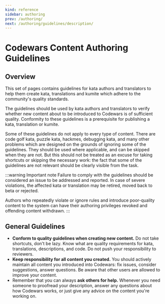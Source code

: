 ```yaml
---
kind: reference
sidebar: authoring
prev: /authoring/
next: /authoring/guidelines/description/
---
```


# Codewars Content Authoring Guidelines

## Overview

This set of pages contains guidelines for kata authors and translators to help them create kata, translations and kumite which adhere to the community's quality standards.

The guidelines should be used by kata authors and translators to verify whether new content about to be introduced to Codewars is of sufficient quality. Conformity to these guidelines is a prerequisite for publishing a kata, translation or kumite.

Some of these guidelines do not apply to every type of content. There are code golf kata, puzzle kata, hackmes, debugging kata, and many other problems which are designed on the grounds of ignoring some of the guidelines. They should be used where applicable, and can be skipped when they are not. But this should not be treated as an excuse for taking shortcuts or skipping the necessary work: the fact that some of the guidelines are not relevant should be clearly visible from the task.

:::warning Important note
Failure to comply with the guidelines should be considered an issue to be addressed and reported. In case of severe violations, the affected kata or translation may be retired, moved back to beta or rejected.

Authors who repeatedly violate or ignore rules and introduce poor-quality content to the system can have their authoring privileges revoked and offending content withdrawn.
:::

## General Guidelines

- **Conform to quality guidelines when creating new content.** Do not take shortcuts, don't be lazy. Know what are quality requirements for kata, translations, descriptions, and code. Do not push your responsibility to reviewers.
- **Keep responsibility for all content you created.** You should actively maintain all content you introduced into Codewars: fix issues, consider suggestions, answer questions. Be aware that other users are allowed to improve your content.
- Remember that you can always **ask others for help.** Whenever you need someone to proofread your description, answer any questions about how Codewars works, or just give any advice on the content you're working on.
